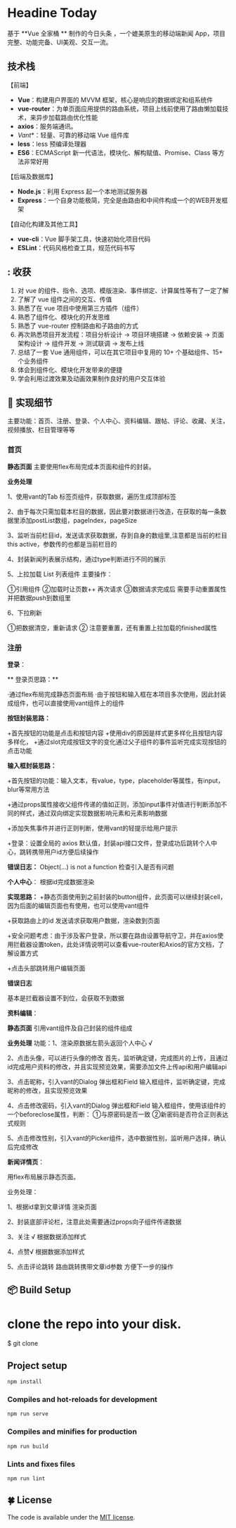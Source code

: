 # Headine Today



基于 **Vue 全家桶 ** 制作的今日头条 ，一个媲美原生的移动端新闻 App，项目完整、功能完备、UI美观、交互一流。

## 技术栈

【前端】

- **Vue**：构建用户界面的 MVVM 框架，核心是响应的数据绑定和组系统件
- **vue-router**：为单页面应用提供的路由系统，项目上线前使用了路由懒加载技术，来异步加载路由优化性能
- **axios**：服务端通讯。
- *Vant**：轻量、可靠的移动端 Vue 组件库
- **less**：less 预编译处理器
- **ES6**：ECMAScript 新一代语法，模块化、解构赋值、Promise、Class 等方法非常好用


【后端及数据库】

- **Node.js**：利用 Express 起一个本地测试服务器
- **Express**：一个自身功能极简，完全是由路由和中间件构成一个的WEB开发框架

【自动化构建及其他工具】

- **vue-cli**：Vue 脚手架工具，快速初始化项目代码
- **ESLint**：代码风格检查工具，规范代码书写


## : 收获

1. 对 vue 的组件、指令、选项、模版渲染、事件绑定、计算属性等有了一定了解
2. 了解了 vue 组件之间的交互、传值
3. 熟悉了在 vue 项目中使用第三方插件（组件）
4. 熟悉了组件化、模块化的开发思维
5. 熟悉了 vue-router 控制路由和子路由的方式
6. 再次熟悉项目开发流程：项目分析设计 -> 项目环境搭建 -> 依赖安装 -> 页面架构设计 -> 组件开发 -> 测试联调 -> 发布上线
7. 总结了一套 Vue 通用组件，可以在其它项目中复用的 10+ 个基础组件、15+ 个业务组件
8. 体会到组件化、模块化开发带来的便捷
9. 学会利用过渡效果及动画效果制作良好的用户交互体验

## :pencil: 实现细节

主要功能：首页、注册、登录、个人中心、资料编辑、跟帖、评论、收藏、关注，视频播放、栏目管理等等

### 首页

**静态页面**
主要使用flex布局完成本页面和组件的封装。

**业务处理**

1、使用vant的Tab 标签页组件，获取数据，遍历生成顶部标签

2、由于每次只需加载本栏目的数据，因此要对数据进行改造，在获取的每一条数据里添加postList数组，pageIndex，pageSize

3、监听当前栏目id，发送请求获取数据，存到自身的数组里,注意都是当前的栏目this active，参数传的也都是当前栏目的

4、封装新闻列表展示结构，通过type判断进行不同的展示 

5、上拉加载 List 列表组件 
主要操作：

①引用组件 ②加载时让页数++ 再次请求 ③数据请求完成后 需要手动重置属性 并把数据push到数组里

6、下拉刷新

①把数据清空，重新请求 ② 注意要重置，还有重置上拉加载的finished属性 

### 注册


**登录**：

** 登录页思路：**

·通过flex布局完成静态页面布局
·由于按钮和输入框在本项目多次使用，因此封装成组件，也可以直接使用vant组件上的组件

**按钮封装思路：**

+首先按钮的功能是点击和按钮内容
+使用div的原因是样式更多样化且按钮内容多样化，
+通过slot完成按钮文字的变化通过父子组件的事件监听完成实现按钮的点击功能

**输入框封装思路：**

+首先按钮的功能：输入文本，有value，type，placeholder等属性，有input，blur等常用方法

+通过props属性接收父组件传递的值如正则，添加input事件对值进行判断添加不同的样式，通过双向绑定实现数据影响元素和元素影响数据

+添加失焦事件并进行正则判断，使用vant的轻提示给用户提示

+登录：设置全局的 axios 默认值，封装api接口文件，登录成功后跳转个人中心，跳转携带用户id方便后续操作

**错误日志：**
Object(...) is not a function 检查引入是否有问题


**个人中心**：
根据id完成数据渲染

**实现思路：**
+静态页面使用到之前封装的button组件，此页面可以继续封装cell，因为后面的编辑页面也有使用，也可以使用vant组件 

+获取路由上的id 发送请求获取用户数据，渲染数到页面

+安全问题考虑：由于涉及客户登录，所以要在路由设置导航守卫，并在axios使用拦截器设置token，此处详情说明可以查看vue-router和Axios的官方文档，了解设置方式

+点击头部跳转用户编辑页面

**错误日志**

基本是拦截器设置不到位，会获取不到数据

**资料编辑**：

**静态页面**
引用vant组件及自己封装的组件组成

**业务处理**
功能：1、渲染原数据左箭头返回个人中心 √ 

2、点击头像，可以进行头像的修改
首先，监听确定键，完成图片的上传，且通过id完成用户资料的修改，并且实现预览效果，需要添加文件上传api和用户编辑api

3、点击昵称，引入vant的Dialog 弹出框和Field 输入框组件，监听确定键，完成昵称的修改，且实现预览效果

4、点击修改密码，引入vant的Dialog 弹出框和Field 输入框组件，使用该组件的一个beforeclose属性，判断：
①与原密码是否一致
②新密码是否符合正则表达式规则

5、点击修改性别，引入vant的Picker组件，选中数据性别，监听用户选择，确认后完成修改

**新闻详情页**：

用flex布局展示静态页面。

业务处理：

1、根据id拿到文章详情 渲染页面

2、封装底部评论栏，注意此处需要通过props向子组件传递数据

3、关注 √ 根据数据添加样式

4、点赞√ 根据数据添加样式

5、点击评论跳转 路由跳转携带文章id参数 方便下一步的操作

## :package: Build Setup

# clone the repo into your disk.
$ git clone 

## Project setup
```
npm install
```

### Compiles and hot-reloads for development
```
npm run serve
```

### Compiles and minifies for production
```
npm run build
```

### Lints and fixes files
```
npm run lint
```
## :four_leaf_clover: License

The code is available under the [MIT license](https://opensource.org/licenses/MIT).
